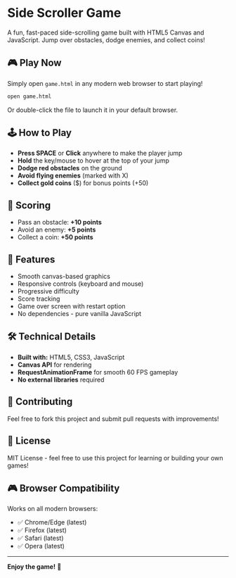 # Side Scroller Game

A fun, fast-paced side-scrolling game built with HTML5 Canvas and JavaScript. Jump over obstacles, dodge enemies, and collect coins!

## 🎮 Play Now

Simply open `game.html` in any modern web browser to start playing!

```bash
open game.html
```

Or double-click the file to launch it in your default browser.

## 🕹️ How to Play

- **Press SPACE** or **Click** anywhere to make the player jump
- **Hold** the key/mouse to hover at the top of your jump
- **Dodge red obstacles** on the ground
- **Avoid flying enemies** (marked with X)
- **Collect gold coins** ($) for bonus points (+50)

## 🎯 Scoring

- Pass an obstacle: **+10 points**
- Avoid an enemy: **+5 points**
- Collect a coin: **+50 points**

## 🚀 Features

- Smooth canvas-based graphics
- Responsive controls (keyboard and mouse)
- Progressive difficulty
- Score tracking
- Game over screen with restart option
- No dependencies - pure vanilla JavaScript

## 🛠️ Technical Details

- **Built with:** HTML5, CSS3, JavaScript
- **Canvas API** for rendering
- **RequestAnimationFrame** for smooth 60 FPS gameplay
- **No external libraries** required

## 🤝 Contributing

Feel free to fork this project and submit pull requests with improvements!

## 📄 License

MIT License - feel free to use this project for learning or building your own games!

## 🎮 Browser Compatibility

Works on all modern browsers:
- ✅ Chrome/Edge (latest)
- ✅ Firefox (latest)
- ✅ Safari (latest)
- ✅ Opera (latest)

---

**Enjoy the game!** 🎉
